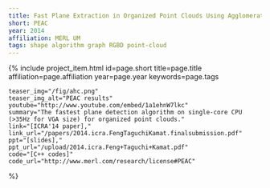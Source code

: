 ```yaml
---
title: Fast Plane Extraction in Organized Point Clouds Using Agglomerative Hierarchical Clustering
short: PEAC
year: 2014
affiliation: MERL UM
tags: shape algorithm graph RGBD point-cloud
---
```

{% include project_item.html
	id=page.short
	title=page.title
	affiliation=page.affiliation
	year=page.year
	keywords=page.tags

	teaser_img="/fig/ahc.png"
	teaser_img_alt="PEAC results"
	youtube="http://www.youtube.com/embed/1a1ehnW7lkc"
	summary="The fastest plane detection algorithm on single-core CPU (>35Hz for VGA size) for organized point clouds."
	link="[ICRA'14 paper],"
	link_url="/papers/2014.icra.FengTaguchiKamat.finalsubmission.pdf"
	ppt="[slides],"
	ppt_url="/upload/2014.icra.Feng+Taguchi+Kamat.pdf"
	code="[C++ codes]"
	code_url="http://www.merl.com/research/license#PEAC"
%}